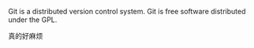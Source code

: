 Git is a distributed version control system.
Git is free software distributed under the GPL.

真的好麻烦

